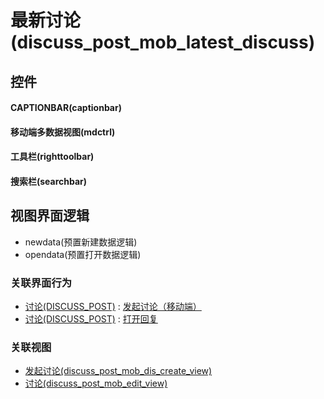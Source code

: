 # 最新讨论(discuss_post_mob_latest_discuss)  <!-- {docsify-ignore-all} -->



## 控件
#### CAPTIONBAR(captionbar)
#### 移动端多数据视图(mdctrl)
#### 工具栏(righttoolbar)
#### 搜索栏(searchbar)

## 视图界面逻辑
  * newdata(预置新建数据逻辑)
  * opendata(预置打开数据逻辑)


### 关联界面行为
  * [讨论(DISCUSS_POST)](module/Team/discuss_post) : [发起讨论（移动端）](module/Team/discuss_post#界面行为)
  * [讨论(DISCUSS_POST)](module/Team/discuss_post) : [打开回复](module/Team/discuss_post#界面行为)

### 关联视图
  * [发起讨论(discuss_post_mob_dis_create_view)](app/view/discuss_post_mob_dis_create_view)
  * [讨论(discuss_post_mob_edit_view)](app/view/discuss_post_mob_edit_view)

<script>
 const { createApp } = Vue
  createApp({
    data() {
      return {

      }
    }
  }).use(ElementPlus).mount('#app')
</script>